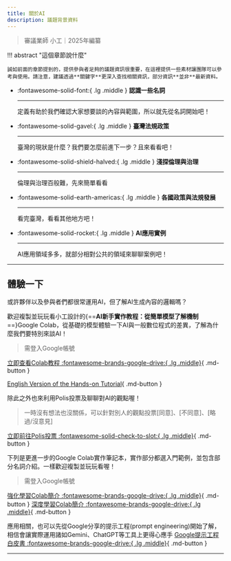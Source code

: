 ```yaml
---
title: 關於AI
description: 議題背景資料
---
```


> 審議業師 小工｜2025年編纂

!!! abstract "這個章節說什麼"

	誠如前面的章節提到的，提供參與者足夠的議題資訊很重要，在這裡提供一些素材讓團隊可以參考與使用。請注意，建議透過**關鍵字**更深入查找相關資訊，部分資訊**並非**最新資料。

<div class="grid cards" markdown>

-   :fontawesome-solid-font:{ .lg .middle } __認識一些名詞__

    ---

    定義有助於我們確認大家想要談的內容與範圍，所以就先從名詞開始吧！

-   :fontawesome-solid-gavel:{ .lg .middle } __臺灣法規政策__

    ---

    臺灣的現狀是什麼？我們要怎麼前進下一步？且來看看吧！


-   :fontawesome-solid-shield-halved:{ .lg .middle } __淺探倫理與治理__

    ---

    倫理與治理百般難，先來簡單看看


-   :fontawesome-solid-earth-americas:{ .lg .middle } __各國政策與法規發展__

    ---

    看完臺灣，看看其他地方吧！

-   :fontawesome-solid-rocket:{ .lg .middle } __AI應用實例__

    ---

    AI應用領域多多，就部分相對公共的領域來聊聊案例吧！   


</div>

---

## 體驗一下

或許夥伴以及參與者們都很常運用AI，但了解AI生成內容的邏輯嗎？

歡迎複製並玩玩看小工設計的{==**AI新手實作教程：從簡單模型了解機制**==}Google Colab，從基礎的模型體驗一下AI與一般數位程式的差異，了解為什麼我們要特別來談AI！

> 需登入Google帳號

[ 立即查看Colab教程 :fontawesome-brands-google-drive:{ .lg .middle}](https://kctseng.pse.is/7fz8gf){ .md-button }

[ English Version of the Hands-on Tutorial](https://kctseng.pse.is/7fz8ef){ .md-button }


除此之外也來利用Polis投票及聊聊對AI的觀點喔！
> 一時沒有想法也沒關係，可以針對別人的觀點投票[同意]、[不同意]、[略過/沒意見]

[ 立即前往Polis投票 :fontawesome-solid-check-to-slot:{ .lg .middle}](https://polis.tw/94bmcrr85s){ .md-button }


下列是更進一步的Google Colab實作筆記本，實作部分都選入門範例，並包含部分名詞介紹。一樣歡迎複製並玩玩看喔！

> 需登入Google帳號

[ 強化學習Colab簡介 :fontawesome-brands-google-drive:{ .lg .middle}](https://colab.research.google.com/drive/1RlW5L1guBFM7Mleh4FzurxltAig3A2Tl?usp=sharing){ .md-button }
[ 深度學習Colab簡介 :fontawesome-brands-google-drive:{ .lg .middle}](https://colab.research.google.com/drive/14oiBs7ugcn0zHpHE6eqZqYenoMmvxb-D?usp=sharing){ .md-button }


應用相關，也可以先從Google分享的提示工程(prompt engineering)開始了解，相信會讓實際運用諸如Gemini、ChatGPT等工具上更得心應手
[ Google提示工程白皮書 :fontawesome-brands-google-drive:{ .lg .middle}](https://drive.google.com/file/d/1AbaBYbEa_EbPelsT40-vj64L-2IwUJHy/view?usp=sharing){ .md-button }


---
[^1]: 關於專案內容以官方最新公告為準


